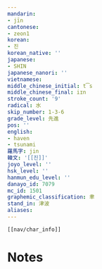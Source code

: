 ```yaml
---
mandarin:
- jīn
cantonese:
- zeon1
korean:
- 진
korean_native: ''
japanese:
- SHIN
japanese_nanori: ''
vietnamese:
middle_chinese_initial: t͡s
middle_chinese_final: iɪn
stroke_count: '9'
radical: 水
skip_number: 1-3-6
grade_level: 先進
pos: ''
english:
- haven
- tsunami
羅馬字: jin
韓文: '[[진]]'
joyo_level: ''
hsk_level: ''
hanmun_edu_level: ''
danayo_id: 7079
mc_id: 1501
graphemic_classification: 聿
stand_in: 津波
aliases:
---
```

```meta-bind-embed
[[nav/char_info]]
```

# Notes

